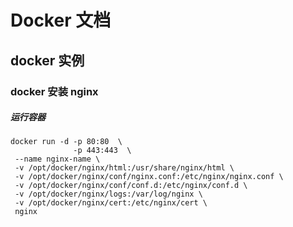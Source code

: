 # Docker 文档

## docker 实例
### docker 安装 nginx

##### 运行容器

```shell
docker run -d -p 80:80  \
              -p 443:443  \
 --name nginx-name \
 -v /opt/docker/nginx/html:/usr/share/nginx/html \
 -v /opt/docker/nginx/conf/nginx.conf:/etc/nginx/nginx.conf \
 -v /opt/docker/nginx/conf/conf.d:/etc/nginx/conf.d \
 -v /opt/docker/nginx/logs:/var/log/nginx \
 -v /opt/docker/nginx/cert:/etc/nginx/cert \
 nginx 
```
